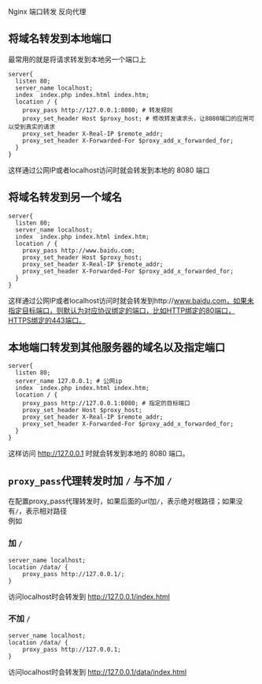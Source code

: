 Nginx 端口转发 反向代理
<a name="Hd73T"></a>
## 将域名转发到本地端口
最常用的就是将请求转发到本地另一个端口上
```nginx
server{
  listen 80;
  server_name localhost;
  index  index.php index.html index.htm;
  location / {
    proxy_pass http://127.0.0.1:8080; # 转发规则
    proxy_set_header Host $proxy_host; # 修改转发请求头，让8080端口的应用可以受到真实的请求
    proxy_set_header X-Real-IP $remote_addr;
    proxy_set_header X-Forwarded-For $proxy_add_x_forwarded_for;
  }
}
```
这样通过公网IP或者localhost访问时就会转发到本地的 8080 端口
<a name="UZgIq"></a>
## 将域名转发到另一个域名
```nginx
server{
  listen 80;
  server_name localhost;
  index  index.php index.html index.htm;
  location / {
    proxy_pass http://www.baidu.com;
    proxy_set_header Host $proxy_host;
    proxy_set_header X-Real-IP $remote_addr;
    proxy_set_header X-Forwarded-For $proxy_add_x_forwarded_for;
  }
}
```
这样通过公网IP或者localhost访问时就会转发到http://www.baidu.com，如果未指定目标端口，则默认为对应协议绑定的端口，比如HTTP绑定的80端口，HTTPS绑定的443端口。
<a name="tO4kG"></a>
## 本地端口转发到其他服务器的域名以及指定端口
```nginx
server{
  listen 80;
  server_name 127.0.0.1; # 公网ip
  index  index.php index.html index.htm;
  location / {
    proxy_pass http://127.0.0.1:8080; # 指定的目标端口
    proxy_set_header Host $proxy_host;
    proxy_set_header X-Real-IP $remote_addr;
    proxy_set_header X-Forwarded-For $proxy_add_x_forwarded_for;
  }
}
```
这样访问 http://127.0.0.1 时就会转发到本地的 8080 端口。
<a name="4pjSh"></a>
## `proxy_pass`代理转发时加 `/` 与不加 `/`
在配置proxy_pass代理转发时，如果后面的url加`/`，表示绝对根路径；如果没有`/`，表示相对路径<br />例如
<a name="uXity"></a>
### 加 `/`
```nginx
server_name localhost;
location /data/ {
    proxy_pass http://127.0.0.1/;
}
```
访问localhost时会转发到 http://127.0.0.1/index.html
<a name="S98A7"></a>
### 不加 `/`
```nginx
server_name localhost;
location /data/ {
    proxy_pass http://127.0.0.1;
}
```
访问localhost时会转发到 http://127.0.0.1/data/index.html

